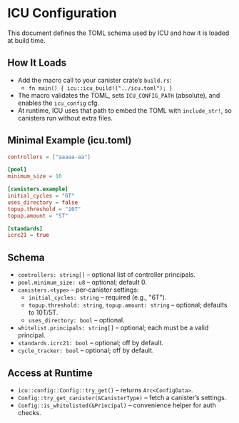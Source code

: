# ICU Configuration

This document defines the TOML schema used by ICU and how it is loaded at build time.

## How It Loads

- Add the macro call to your canister crate’s `build.rs`:
  - `fn main() { icu::icu_build!("../icu.toml"); }`
- The macro validates the TOML, sets `ICU_CONFIG_PATH` (absolute), and enables the `icu_config` cfg.
- At runtime, ICU uses that path to embed the TOML with `include_str!`, so canisters run without extra files.

## Minimal Example (icu.toml)

```toml
controllers = ["aaaaa-aa"]

[pool]
minimum_size = 10

[canisters.example]
initial_cycles = "6T"
uses_directory = false
topup.threshold = "10T"
topup.amount = "5T"

[standards]
icrc21 = true
```

## Schema

- `controllers: string[]` – optional list of controller principals.
- `pool.minimum_size: u8` – optional; default 0.
- `canisters.<type>` – per-canister settings:
  - `initial_cycles: string` – required (e.g., "6T").
  - `topup.threshold: string`, `topup.amount: string` – optional; defaults to 10T/5T.
  - `uses_directory: bool` – optional.
- `whitelist.principals: string[]` – optional; each must be a valid principal.
- `standards.icrc21: bool` – optional; off by default.
- `cycle_tracker: bool` – optional; off by default.

## Access at Runtime

- `icu::config::Config::try_get()` – returns `Arc<ConfigData>`.
- `Config::try_get_canister(&CanisterType)` – fetch a canister’s settings.
- `Config::is_whitelisted(&Principal)` – convenience helper for auth checks.
